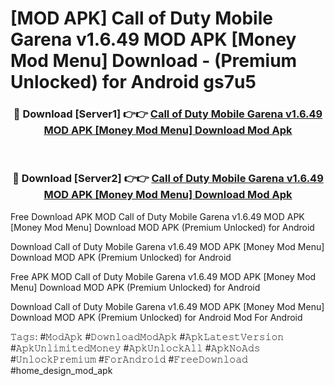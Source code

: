 # [MOD APK] Call of Duty Mobile Garena v1.6.49 MOD APK [Money Mod Menu] Download - (Premium Unlocked) for Android gs7u5



<div align="center">
<h3>🔴 Download [Server1] 👉👉 <a href="https://momento.my/?title=Call_of_Duty_Mobile_Garena_v1.6.49_MOD_APK_[Money_Mod_Menu]_Download">Call of Duty Mobile Garena v1.6.49 MOD APK [Money Mod Menu] Download Mod Apk</a></h3><br>

<h3>🔴 Download [Server2] 👉👉 <a href="https://momento.my/?title=Call_of_Duty_Mobile_Garena_v1.6.49_MOD_APK_[Money_Mod_Menu]_Download">Call of Duty Mobile Garena v1.6.49 MOD APK [Money Mod Menu] Download Mod Apk</a></h3>
</div>



Free Download APK MOD Call of Duty Mobile Garena v1.6.49 MOD APK [Money Mod Menu] Download MOD APK (Premium Unlocked) for Android

Download Call of Duty Mobile Garena v1.6.49 MOD APK [Money Mod Menu] Download MOD APK (Premium Unlocked) for Android

Free APK MOD Call of Duty Mobile Garena v1.6.49 MOD APK [Money Mod Menu] Download MOD APK (Premium Unlocked) for Android

Download Call of Duty Mobile Garena v1.6.49 MOD APK [Money Mod Menu] Download MOD APK (Premium Unlocked) for Android Mod For Android

𝚃𝚊𝚐𝚜: #𝙼𝚘𝚍𝙰𝚙𝚔 #𝙳𝚘𝚠𝚗𝚕𝚘𝚊𝚍𝙼𝚘𝚍𝙰𝚙𝚔 #𝙰𝚙𝚔𝙻𝚊𝚝𝚎𝚜𝚝𝚅𝚎𝚛𝚜𝚒𝚘𝚗 #𝙰𝚙𝚔𝚄𝚗𝚕𝚒𝚖𝚒𝚝𝚎𝚍𝙼𝚘𝚗𝚎𝚢 #𝙰𝚙𝚔𝚄𝚗𝚕𝚘𝚌𝚔𝙰𝚕𝚕 #𝙰𝚙𝚔𝙽𝚘𝙰𝚍𝚜 #𝚄𝚗𝚕𝚘𝚌𝚔𝙿𝚛𝚎𝚖𝚒𝚞𝚖 #𝙵𝚘𝚛𝙰𝚗𝚍𝚛𝚘𝚒𝚍 #𝙵𝚛𝚎𝚎𝙳𝚘𝚠𝚗𝚕𝚘𝚊𝚍 #home_design_mod_apk
